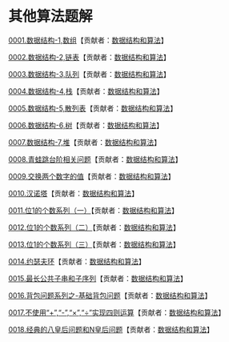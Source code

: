 # 其他算法题解

[0001.数据结构-1,数组](<https://mp.weixin.qq.com/s/NjNIGA14g8sll2_aYcR2zQ>)【贡献者：[数据结构和算法](https://leetcode-cn.com/u/sdwwld)】

[0002.数据结构-2,链表](<https://mp.weixin.qq.com/s/_ZxvnL2uooUlmu3uLRrnYg>)【贡献者：[数据结构和算法](https://leetcode-cn.com/u/sdwwld)】

[0003.数据结构-3,队列](<https://mp.weixin.qq.com/s/ztl0EbTQ6K5hGSMaLkYfYQ>)【贡献者：[数据结构和算法](https://leetcode-cn.com/u/sdwwld)】

[0004.数据结构-4,栈](<https://mp.weixin.qq.com/s/utXY28pCtaMd_Ojk2cDMJQ>)【贡献者：[数据结构和算法](https://leetcode-cn.com/u/sdwwld)】

[0005.数据结构-5,散列表](<https://mp.weixin.qq.com/s/m9foRKczKLBLxf2QazzQ1w>)【贡献者：[数据结构和算法](https://leetcode-cn.com/u/sdwwld)】

[0006.数据结构-6,树](<https://mp.weixin.qq.com/s/mBXfpH4nuIltyHm72zLryw>)【贡献者：[数据结构和算法](https://leetcode-cn.com/u/sdwwld)】

[0007.数据结构-7,堆](<https://mp.weixin.qq.com/s/pQ0OrbwEcbyHT5OVU6vFUA>)【贡献者：[数据结构和算法](https://leetcode-cn.com/u/sdwwld)】

[0008.青蛙跳台阶相关问题](<https://mp.weixin.qq.com/s/hLpHLUfXsABzUNjuNflWzQ>)【贡献者：[数据结构和算法](https://leetcode-cn.com/u/sdwwld)】

[0009.交换两个数字的值](<https://mp.weixin.qq.com/s/2Ll_LyG37qkoRn6A1EMRVQ>)【贡献者：[数据结构和算法](https://leetcode-cn.com/u/sdwwld)】

[0010.汉诺塔](<https://mp.weixin.qq.com/s/zmCDIlLUKDFFlJNSQE0XXA>)【贡献者：[数据结构和算法](https://leetcode-cn.com/u/sdwwld)】

[0011.位1的个数系列（一）](<https://mp.weixin.qq.com/s/wd3ZdWPtKS-b_4ReBCyfwQ>)【贡献者：[数据结构和算法](https://leetcode-cn.com/u/sdwwld)】

[0012.位1的个数系列（二）](<https://mp.weixin.qq.com/s/f_AkvyBXi6sUC9OcU4Kw9g>)【贡献者：[数据结构和算法](https://leetcode-cn.com/u/sdwwld)】

[0013.位1的个数系列（三）](<https://mp.weixin.qq.com/s/3VQ-hTAVAC9uOgP8QSIWOA>)【贡献者：[数据结构和算法](https://leetcode-cn.com/u/sdwwld)】

[0014.约瑟夫环](<https://mp.weixin.qq.com/s/HiUiMTVSl23BPSNTUWw74w>)【贡献者：[数据结构和算法](https://leetcode-cn.com/u/sdwwld)】

[0015.最长公共子串和子序列](<https://mp.weixin.qq.com/s/XJyujBI5nofVE9CUbStemA>)【贡献者：[数据结构和算法](https://leetcode-cn.com/u/sdwwld)】

[0016.背包问题系列之-基础背包问题](<https://mp.weixin.qq.com/s/sCLhGsXgGk6ev7wzup0uZQ>)【贡献者：[数据结构和算法](https://leetcode-cn.com/u/sdwwld)】

[0017.不使用“+”,“-”,“×”,“÷”实现四则运算](<https://mp.weixin.qq.com/s/8L2VmQnoGNkQ8v-ek5lrog>)【贡献者：[数据结构和算法](https://leetcode-cn.com/u/sdwwld)】

[0018.经典的八皇后问题和N皇后问题](<https://mp.weixin.qq.com/s/TNUjSXpZ1M4W7D100Cv5Mg>)【贡献者：[数据结构和算法](https://leetcode-cn.com/u/sdwwld)】

